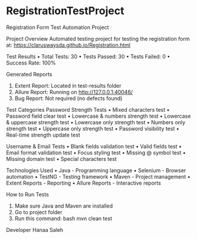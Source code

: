 # RegistrationTestProject
Registration Form Test Automation Project

Project Overview
Automated testing project for testing the registration form at:
https://claruswaysda.github.io/Registration.html

Test Results
•	Total Tests: 30
•	Tests Passed: 30
•	Tests Failed: 0
•	Success Rate: 100%

Generated Reports
1.	Extent Report: Located in test-results folder
2.	Allure Report: Running on http://127.0.0.1:40046/
3.	Bug Report: Not required (no defects found)
   
Test Categories
 Password Strength Tests
•	Mixed characters test
•	Password field clear test
•	Lowercase & numbers strength test
•	Lowercase & uppercase strength test
•	Lowercase only strength test
•	Numbers only strength test
•	Uppercase only strength test
•	Password visibility test
•	Real-time strength update test

Username & Email Tests
•	Blank fields validation test
•	Valid fields test
•	Email format validation test
•	Focus styling test
•	Missing @ symbol test
•	Missing domain test
•	Special characters test

Technologies Used
•	Java - Programming language
•	Selenium - Browser automation
•	TestNG - Testing framework
•	Maven - Project management
•	Extent Reports - Reporting
•	Allure Reports - Interactive reports

How to Run Tests
1.	Make sure Java and Maven are installed
2.	Go to project folder
3.	Run this command:
                bash
               mvn clean test

Developer
Hanaa Saleh 
